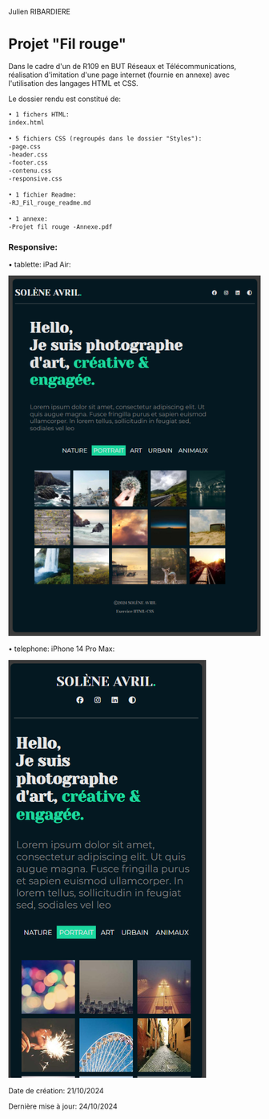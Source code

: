 Julien RIBARDIERE

# Projet "Fil rouge"

Dans le cadre d'un de R109 en BUT Réseaux et Télécommunications, réalisation d'imitation d'une page internet (fournie en annexe) avec l'utilisation des langages HTML et CSS.

Le dossier rendu est constitué de:
````
• 1 fichers HTML:
index.html

• 5 fichiers CSS (regroupés dans le dossier "Styles"):
-page.css
-header.css
-footer.css
-contenu.css
-responsive.css

• 1 fichier Readme:
-RJ_Fil_rouge_readme.md

• 1 annexe:
-Projet fil rouge -Annexe.pdf
````

### Responsive:

• tablette: iPad Air:

![](Images/screan_ipad_air.png)

• telephone: iPhone 14 Pro Max:

![](Images/scean_iphone_14_pro_max.png)


Date de création: 21/10/2024

Dernière mise à jour: 24/10/2024

